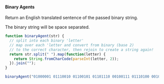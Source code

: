 #### Binary Agents

Return an English translated sentence of the passed binary string.

The binary string will be space separated.

```javascript
function binaryAgent(str) {
  // split into each binary 'letter'
  // map over each 'letter and convert from binary (base 2)
  // to the correct character, then rejoin to create a string again!
  return str.split(" ").map(function(letter) {
    return String.fromCharCode(parseInt(letter, 2));
  }).join("");
}

binaryAgent("01000001 01110010 01100101 01101110 00100111 01110100 00100000 01100010 01101111 01101110 01100110 01101001 01110010 01100101 01110011 00100000 01100110 01110101 01101110 00100001 00111111");
```
